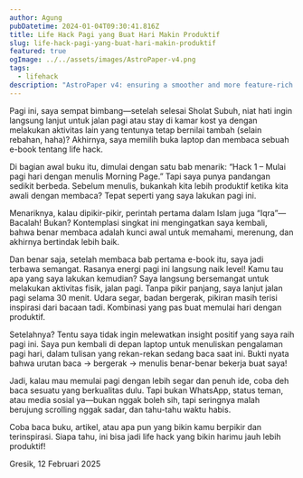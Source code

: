 ```yaml
---
author: Agung
pubDatetime: 2024-01-04T09:30:41.816Z
title: Life Hack Pagi yang Buat Hari Makin Produktif
slug: life-hack-pagi-yang-buat-hari-makin-produktif
featured: true
ogImage: ../../assets/images/AstroPaper-v4.png
tags:
  - lifehack
description: "AstroPaper v4: ensuring a smoother and more feature-rich blogging experience."
---
```


Pagi ini, saya sempat bimbang—setelah selesai Sholat Subuh, niat hati ingin langsung lanjut untuk jalan pagi atau stay di kamar kost ya dengan melakukan aktivitas lain yang tentunya tetap bernilai tambah (selain rebahan, haha)? Akhirnya, saya memilih buka laptop dan membaca sebuah e-book tentang life hack.

Di bagian awal buku itu, dimulai dengan satu bab menarik: “Hack 1 – Mulai pagi hari dengan menulis
Morning Page.” Tapi saya punya pandangan sedikit berbeda. Sebelum menulis, bukankah kita lebih produktif ketika kita awali dengan membaca? Tepat seperti yang saya lakukan pagi ini.

Menariknya, kalau dipikir-pikir, perintah pertama dalam Islam juga “Iqra”—Bacalah! Bukan? Kontemplasi singkat ini mengingatkan saya kembali, bahwa benar membaca adalah kunci awal untuk memahami, merenung, dan akhirnya bertindak lebih baik.

Dan benar saja, setelah membaca bab pertama e-book itu, saya jadi terbawa semangat. Rasanya energi pagi ini langsung naik level! Kamu tau apa yang saya lakukan kemudian? Saya langsung bersemangat untuk melakukan aktivitas fisik, jalan pagi. Tanpa pikir panjang, saya lanjut jalan pagi selama 30 menit. Udara segar, badan bergerak, pikiran masih terisi inspirasi dari bacaan tadi. Kombinasi yang pas buat memulai hari dengan produktif.

Setelahnya? Tentu saya tidak ingin melewatkan insight positif yang saya raih pagi ini. Saya pun kembali di depan laptop untuk menuliskan pengalaman pagi hari, dalam tulisan yang rekan-rekan sedang baca saat ini. Bukti nyata bahwa urutan baca → bergerak → menulis benar-benar bekerja buat saya!

Jadi, kalau mau memulai pagi dengan lebih segar dan penuh ide, coba deh baca sesuatu yang berkualitas dulu. Tapi bukan WhatsApp, status teman, atau media sosial ya—bukan nggak boleh sih, tapi seringnya malah berujung scrolling nggak sadar, dan tahu-tahu waktu habis.

Coba baca buku, artikel, atau apa pun yang bikin kamu berpikir dan terinspirasi. Siapa tahu, ini bisa jadi life hack yang bikin harimu jauh lebih produktif!

Gresik, 12 Februari 2025